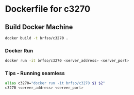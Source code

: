 # Dockerfile for c3270
## Build Docker Machine
```bash
docker build -t brfso/c3270 .
```
### Docker Run
```bash
docker run -it brfso/c3270 <server_address> <server_port>
```
### Tips - Running seamless
```bash
alias c3270="docker run -it brfso/c3270 $1 $2"
c3270 <server_address> <server_port>
```


